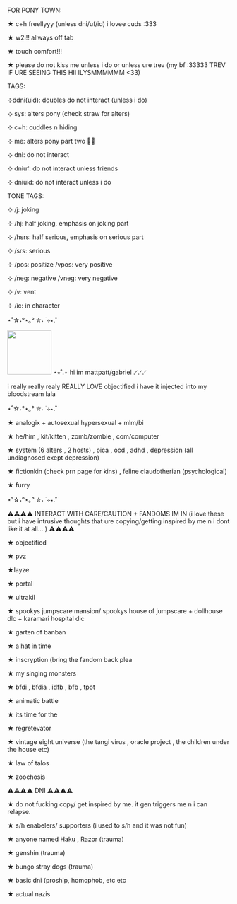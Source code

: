 FOR PONY TOWN:

★ c+h freellyyy (unless dni/uf/id) i lovee cuds :333

★ w2i!! allways off tab

★ touch comfort!!!

★ please do not kiss me unless i do or unless ure trev (my bf :33333 TREV IF URE SEEING THIS HII ILYSMMMMMM <33)


TAGS:

⊹ddni(uid): doubles do not interact (unless i do)

⊹ sys: alters pony (check straw for alters)

⊹ c+h: cuddles n hiding

⊹ me: alters pony part two 🤑🤑

⊹ dni: do not interact

⊹ dniuf: do not interact unless friends

⊹ dniuid: do not interact unless i do


TONE TAGS:

⊹ /j: joking

⊹ /hj: half joking, emphasis on joking part

⊹ /hsrs: half serious, emphasis on serious part

⊹ /srs: serious

⊹ /pos: positize
  /vpos: very positive

⊹ /neg: negative
  /vneg: very negative

⊹ /v: vent

⊹ /ic: in character

⋆˚☆˖°⋆｡° ✮˖ ࣪ ⊹⋆.˚

<img width="100" src=https://img1.picmix.com/output/pic/thumb/7/9/6/8/12358697_18817.gif>
⋆⭒˚.⋆ hi im mattpatt/gabriel .ᐟ.ᐟ.ᐟ 

i really really realy REALLY LOVE objectified i have it injected into my bloodstream lala

⋆˚☆˖°⋆｡° ✮˖ ࣪ ⊹⋆.˚

★ analogix + autosexual hypersexual + mlm/bi

★ he/him , kit/kitten , zomb/zombie , com/computer

★ system (6 alters , 2 hosts) , pica , ocd , adhd , depression (all undiagnosed exept depression)

★ fictionkin (check prn page for kins) , feline claudotherian (psychological)

★ furry

⋆˚☆˖°⋆｡° ✮˖ ࣪ ⊹⋆.˚

⚠⚠⚠⚠ INTERACT WITH CARE/CAUTION + FANDOMS IM IN (i love these but i have intrusive thoughts that ure copying/getting inspired by me n i dont like it at all....) ⚠⚠⚠⚠ 

★ objectified

★ pvz

★layze

★ portal

★ ultrakil

★ spookys jumpscare mansion/ spookys house of jumpscare + dollhouse dlc + karamari hospital dlc

★ garten of banban

★ a hat in time

★ inscryption (bring the fandom back plea

★ my singing monsters

★ bfdi , bfdia , idfb , bfb , tpot

★ animatic battle

★ its time for the 

★  regretevator

★ vintage eight universe (the tangi virus , oracle project , the children under the house etc)

★ law of talos

★ zoochosis


⚠⚠⚠⚠ DNI ⚠⚠⚠⚠ 

★ do not fucking copy/ get inspired by me. it gen triggers me n i can relapse.

★ s/h enabelers/ supporters (i used to s/h and it was not fun)

★ anyone named Haku , Razor (trauma)

★ genshin (trauma)

★ bungo stray dogs (trauma)

★ basic dni (proship, homophob, etc etc

★ actual nazis
